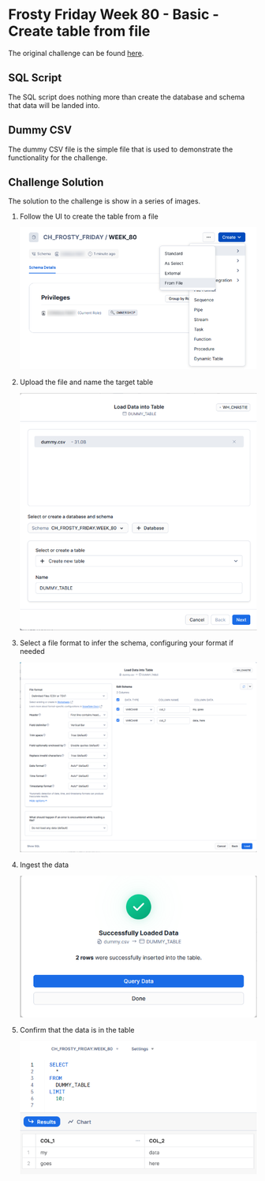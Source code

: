 
# Frosty Friday Week 80 - Basic - Create table from file

The original challenge can be found [here](https://frostyfriday.org/blog/2024/02/09/week-80-basic/).

## SQL Script

The SQL script does nothing more than create the database and schema that data will be landed into.

## Dummy CSV

The dummy CSV file is the simple file that is used to demonstrate the functionality for the challenge.

## Challenge Solution

The solution to the challenge is show in a series of images.

1. Follow the UI to create the table from a file

    ![Create table from file](<images/1 - Create table from file.png>)

2. Upload the file and name the target table

    ![Load data into table](<images/2 - Load data into table.png>)

3. Select a file format to infer the schema, configuring your format if needed

    ![Schema inferance](<images/3 - Schema inferance.png>)

4. Ingest the data

    ![Data ingested](<images/4 - Data ingested.png>)

5. Confirm that the data is in the table

    ![Data in table](<images/5 - Data in table.png>)
